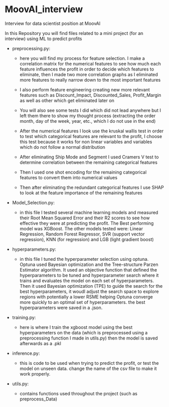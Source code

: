 # MoovAI_interview
Interview for data scientist position at MoovAI

In this Repository you will find files related to a mini project (for an interview) using ML to predict profits

- preprocessing.py:
  - here you will find my process for feature selection.  I make a correlation matrix for the numerical features to see how much each feature influences the profit in order to decide which features to eliminate, then I made two more correlation graphs as I eliminated more features to really narrow down to the most important features

  - I also perform feature engineering creating new more relevant features such as Discount_Impact, Discounted_Sales, Profit_Margin as well as other which get eliminated later on

  - You will also see some tests I did which did not lead anywhere but I left them there to show my thought process (extracting the order month, day of the week, year, etc., which I do not use in the end)

  - After the numerical features I look use the kruskal wallis test in order to test which categorical features are relevant to the profit, I choose this test because it works for non linear variables and variables which do not follow a normal distribution

  - After eliminating Ship Mode and Segment I used Cramers V test to determine correlation between the remaining categorical features
  
  - Then I used one shot encoding for the remaining categorical features to convert them into numerical values 

  - Then after eliminating the redundant categorical features I use SHAP to look at the feature importance of the remaining features 

- Model_Selection.py: 
    - in this file I tested several machine learning models and measured their Root Mean Squared Error and their R2 scores to see how effective they were at predicting the profit.  The Best performing model was XGBoost.  The other models tested were: Linear Regression, Random Forest Regressor, SVR (support vector regression), KNN (for regression) and LGB (light gradient boost) 

- hyperparameters.py: 
    - in this file I tuned the hyperparameter selection using optuna.  Optuna used Bayesian optimization and the Tree-structure Parzen Estimator algorithm.  It used an objective function that defined the hyperparameters to be tuned and hyperparameter search where it trains and evaluates the model on each set of hyperparameters.  Then it used Bayesian optimization (TPE) to guide the search for the best hyperparameters, it woudl adjust the search space to explore regions with potentially a lower RSME helping Optuna converge more quickly to an optimal set of hyperparameters.  the best hyperparameters were saved in a .json.  

- training.py: 
    - here is where I train the xgboost model using the best hyperparameters on the data (which is preprocessed using a preprocessing function I made in utils.py)
    then the model is saved afterwards as a .pkl

- inference.py:
    - this is code to be used when trying to predict the profit, or test the model on unseen data.  change the name of the csv file to make it work properly.  

- utils.py:
    - contains functions used throughout the project (such as preprocess_Data)